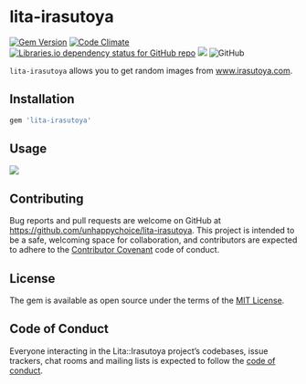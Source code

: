 # lita-irasutoya
[![Gem Version](https://badge.fury.io/rb/lita-irasutoya.svg)](https://badge.fury.io/rb/lita-irasutoya)
[![Code Climate](https://codeclimate.com/github/unhappychoice/lita-irasutoya/badges/gpa.svg)](https://codeclimate.com/github/unhappychoice/lita-irasutoya)
[![Libraries.io dependency status for GitHub repo](https://img.shields.io/librariesio/github/unhappychoice/lita-irasutoya.svg)](https://libraries.io/github/unhappychoice/lita-irasutoya)
![](http://ruby-gem-downloads-badge.herokuapp.com/lita-irasutoya?type=total)
![GitHub](https://img.shields.io/github/license/unhappychoice/lita-irasutoya.svg)

`lita-irasutoya` allows you to get random images from www.irasutoya.com.

## Installation

```ruby
gem 'lita-irasutoya'
```

## Usage

![](https://github.com/unhappychoice/lita-irasutoya/raw/master/images/usage.png)

## Contributing

Bug reports and pull requests are welcome on GitHub at https://github.com/unhappychoice/lita-irasutoya. This project is intended to be a safe, welcoming space for collaboration, and contributors are expected to adhere to the [Contributor Covenant](http://contributor-covenant.org) code of conduct.

## License

The gem is available as open source under the terms of the [MIT License](https://opensource.org/licenses/MIT).

## Code of Conduct

Everyone interacting in the Lita::Irasutoya project’s codebases, issue trackers, chat rooms and mailing lists is expected to follow the [code of conduct](https://github.com/unhappychoice/lita-irasutoya/blob/master/CODE_OF_CONDUCT.md).
